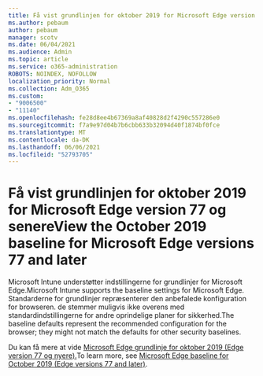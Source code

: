 ```yaml
---
title: Få vist grundlinjen for oktober 2019 for Microsoft Edge version 77 og senere
ms.author: pebaum
author: pebaum
manager: scotv
ms.date: 06/04/2021
ms.audience: Admin
ms.topic: article
ms.service: o365-administration
ROBOTS: NOINDEX, NOFOLLOW
localization_priority: Normal
ms.collection: Adm_O365
ms.custom:
- "9006500"
- "11140"
ms.openlocfilehash: fe28d8ee4b67369a8af40828d2f4290c557286e0
ms.sourcegitcommit: f7a9e97d04b7b6cbb633b32094d40f1874bf0fce
ms.translationtype: MT
ms.contentlocale: da-DK
ms.lasthandoff: 06/06/2021
ms.locfileid: "52793705"
---
```

# <a name="view-the-october-2019-baseline-for-microsoft-edge-versions-77-and-later"></a><span data-ttu-id="b9470-102">Få vist grundlinjen for oktober 2019 for Microsoft Edge version 77 og senere</span><span class="sxs-lookup"><span data-stu-id="b9470-102">View the October 2019 baseline for Microsoft Edge versions 77 and later</span></span>

<span data-ttu-id="b9470-103">Microsoft Intune understøtter indstillingerne for grundlinjer for Microsoft Edge.</span><span class="sxs-lookup"><span data-stu-id="b9470-103">Microsoft Intune supports the baseline settings for Microsoft Edge.</span></span> <span data-ttu-id="b9470-104">Standarderne for grundlinjer repræsenterer den anbefalede konfiguration for browseren. de stemmer muligvis ikke overens med standardindstillingerne for andre oprindelige planer for sikkerhed.</span><span class="sxs-lookup"><span data-stu-id="b9470-104">The baseline defaults represent the recommended configuration for the browser; they might not match the defaults for other security baselines.</span></span>

<span data-ttu-id="b9470-105">Du kan få mere at vide [Microsoft Edge grundlinje for oktober 2019 (Edge version 77 og nyere).](/mem/intune/protect/security-baseline-settings-edge?pivots=edge-october-2019)</span><span class="sxs-lookup"><span data-stu-id="b9470-105">To learn more, see [Microsoft Edge baseline for October 2019 (Edge versions 77 and later)](/mem/intune/protect/security-baseline-settings-edge?pivots=edge-october-2019).</span></span>